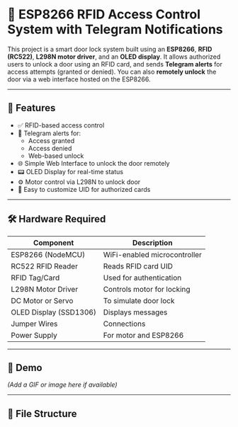 # 🔐 ESP8266 RFID Access Control System with Telegram Notifications

This project is a smart door lock system built using an **ESP8266**, **RFID (RC522)**, **L298N motor driver**, and an **OLED display**. It allows authorized users to unlock a door using an RFID card, and sends **Telegram alerts** for access attempts (granted or denied). You can also **remotely unlock** the door via a web interface hosted on the ESP8266.

---

## 🚀 Features

- ✅ RFID-based access control
- 🔔 Telegram alerts for:
  - Access granted
  - Access denied
  - Web-based unlock
- 🌐 Simple Web Interface to unlock the door remotely
- 📟 OLED Display for real-time status
- ⚙️ Motor control via L298N to unlock door
- 💾 Easy to customize UID for authorized cards

---

## 🛠️ Hardware Required

| Component            | Description                |
|---------------------|----------------------------|
| ESP8266 (NodeMCU)   | WiFi-enabled microcontroller |
| RC522 RFID Reader   | Reads RFID card UID        |
| RFID Tag/Card       | Used for authentication    |
| L298N Motor Driver  | Controls motor for locking |
| DC Motor or Servo   | To simulate door lock      |
| OLED Display (SSD1306) | Displays messages         |
| Jumper Wires        | Connections                 |
| Power Supply        | For motor and ESP8266       |

---

## 📸 Demo

*(Add a GIF or image here if available)*

---

## 📁 File Structure

